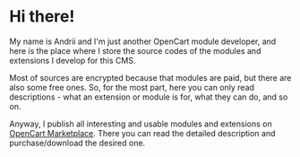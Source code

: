 # Hi there!

My name is Andrii and I'm just another OpenCart module developer, and here is the place where I store the source codes of the modules and extensions I develop for this CMS.

Most of sources are encrypted because that modules are paid, but there are also some free ones. So, for the most part, here you can only read descriptions - what an extension or module is for, what they can do, and so on. 

Anyway, I publish all interesting and usable modules and extensions on [OpenCart Marketplace](https://www.opencart.com/index.php?route=marketplace/extension&filter_member=ocmod.space). There you can read the detailed description and purchase/download the desired one.

